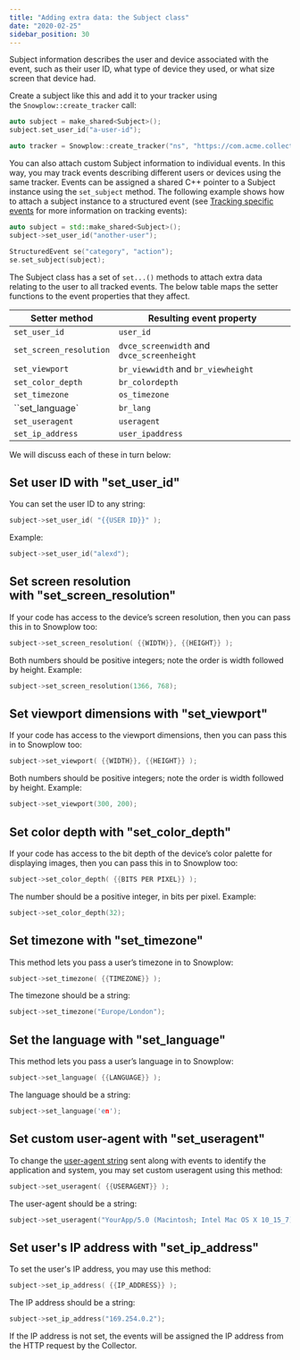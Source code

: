 ```yaml
---
title: "Adding extra data: the Subject class"
date: "2020-02-25"
sidebar_position: 30
---
```


Subject information describes the user and device associated with the event, such as their user ID, what type of device they used, or what size screen that device had.

Create a subject like this and add it to your tracker using the `Snowplow::create_tracker` call:

```cpp
auto subject = make_shared<Subject>();
subject.set_user_id("a-user-id");

auto tracker = Snowplow::create_tracker("ns", "https://com.acme.collector", POST, "events.db", subject);
```

You can also attach custom Subject information to individual events. In this way, you may track events describing different users or devices using the same tracker. Events can be assigned a shared C++ pointer to a Subject instance using the `set_subject` method. The following example shows how to attach a subject instance to a structured event (see [Tracking specific events](/docs/collecting-data/collecting-from-own-applications/c-tracker/tracking-specific-events/index.md) for more information on tracking events):

```cpp
auto subject = std::make_shared<Subject>();
subject->set_user_id("another-user");

StructuredEvent se("category", "action");
se.set_subject(subject);
```

The Subject class has a set of `set...()` methods to attach extra data relating to the user to all tracked events.
The below table maps the setter functions to the event properties that they affect.

| Setter method | Resulting event property |
| --- | --- |
| `set_user_id` | `user_id` |
| `set_screen_resolution` | `dvce_screenwidth` and `dvce_screenheight` |
| `set_viewport` | `br_viewwidth` and `br_viewheight` |
| `set_color_depth` | `br_colordepth` |
| `set_timezone` | `os_timezone` |
| ``set_language` | `br_lang` |
| `set_useragent` | `useragent` |
| `set_ip_address` | `user_ipaddress` |

We will discuss each of these in turn below:

## Set user ID with "set_user_id"

You can set the user ID to any string:

```cpp
subject->set_user_id( "{{USER ID}}" );
```

Example:

```cpp
subject->set_user_id("alexd");
```

## Set screen resolution with "set_screen_resolution"

If your code has access to the device’s screen resolution, then you can pass this in to Snowplow too:

```cpp
subject->set_screen_resolution( {{WIDTH}}, {{HEIGHT}} );
```

Both numbers should be positive integers; note the order is width followed by height. Example:

```cpp
subject->set_screen_resolution(1366, 768);
```

## Set viewport dimensions with "set_viewport"

If your code has access to the viewport dimensions, then you can pass this in to Snowplow too:

```cpp
subject->set_viewport( {{WIDTH}}, {{HEIGHT}} );
```

Both numbers should be positive integers; note the order is width followed by height. Example:

```cpp
subject->set_viewport(300, 200);
```

## Set color depth with "set_color_depth"

If your code has access to the bit depth of the device’s color palette for displaying images, then you can pass this in to Snowplow too:

```cpp
subject->set_color_depth( {{BITS PER PIXEL}} );
```

The number should be a positive integer, in bits per pixel. Example:

```cpp
subject->set_color_depth(32);
```

## Set timezone with "set_timezone"

This method lets you pass a user’s timezone in to Snowplow:

```cpp
subject->set_timezone( {{TIMEZONE}} );
```

The timezone should be a string:

```cpp
subject->set_timezone("Europe/London");
```

## Set the language with "set_language"

This method lets you pass a user’s language in to Snowplow:

```cpp
subject->set_language( {{LANGUAGE}} );
```

The language should be a string:

```cpp
subject->set_language('en');
```

## Set custom user-agent with "set_useragent"

To change the [user-agent string](https://developer.mozilla.org/en-US/docs/Web/HTTP/Headers/User-Agent) sent along with events to identify the application and system, you may set custom useragent using this method:

```cpp
subject->set_useragent( {{USERAGENT}} );
```

The user-agent should be a string:

```cpp
subject->set_useragent("YourApp/5.0 (Macintosh; Intel Mac OS X 10_15_7)");
```

## Set user's IP address with "set_ip_address"

To set the user's IP address, you may use this method:

```cpp
subject->set_ip_address( {{IP_ADDRESS}} );
```

The IP address should be a string:

```cpp
subject->set_ip_address("169.254.0.2");
```

If the IP address is not set, the events will be assigned the IP address from the HTTP request by the Collector.
